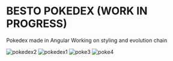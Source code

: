 # BESTO POKEDEX (WORK IN PROGRESS)

Pokedex made in Angular
Working on styling and evolution chain

![pokedex2](https://user-images.githubusercontent.com/33281277/181610272-54795f1f-f1fe-4714-bc24-a1a586148911.PNG)
![pokedex1](https://user-images.githubusercontent.com/33281277/181610262-0bf82adc-c6c3-4de6-9703-1ce681557745.PNG)
![poke3](https://user-images.githubusercontent.com/33281277/182025554-af1af741-5533-401c-997f-ad0b9c2b26ac.PNG)
![poke4](https://user-images.githubusercontent.com/33281277/182025559-0f1db304-2a23-45e1-a7f1-f439cb6d3872.PNG)


